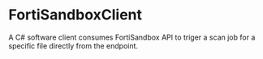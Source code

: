 # FortiSandboxClient
A C# software client consumes FortiSandbox API to triger a scan job for a specific file directly from the endpoint.
